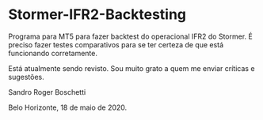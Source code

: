 # Stormer-IFR2-Backtesting
Programa para MT5 para fazer backtest do operacional IFR2 do Stormer.
É preciso fazer testes comparativos para se ter certeza de que está funcionando corretamente. 

Está atualmente sendo revisto. Sou muito grato a quem me enviar críticas e sugestões.

Sandro Roger Boschetti

Belo Horizonte, 18 de maio de 2020.
